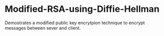 # Modified-RSA-using-Diffie-Hellman

Demostrates a modified public key encrytpion technique to encrypt messages between sever and client.
